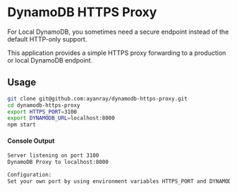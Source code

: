# DynamoDB HTTPS Proxy
For Local DynamoDB, you sometimes need a secure endpoint instead of the default HTTP-only support. 

This application provides a simple HTTPS proxy forwarding to a production or local DynamoDB endpoint.


## Usage
```bash
git clone git@github.com:ayanray/dynamodb-https-proxy.git
cd dynamodb-https-proxy
export HTTPS_PORT=3100
export DYNAMODB_URL=localhost:8000
npm start
```

#### Console Output
```bash
Server listening on port 3100
DynamoDB Proxy to localhost:8000

Configuration:
Set your own port by using environment variables HTTPS_PORT and DYNAMODB_URL
```
